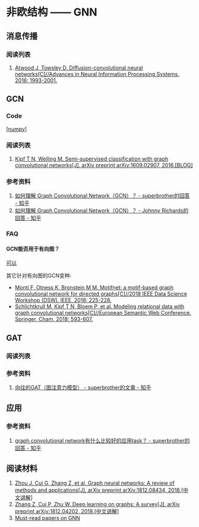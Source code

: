 # 非欧结构 —— GNN

## 消息传播

### 阅读列表
1. [Atwood J, Towsley D. Diffusion-convolutional neural networks[C]//Advances in Neural Information Processing Systems. 2016: 1993-2001.](http://papers.nips.cc/paper/6212-diffusion-convolutional-neural-networks.pdf)

## GCN

### Code
[[numpy]](https://mp.weixin.qq.com/s/sg9O761F0KHAmCPOfMW_kQ)

### 阅读列表
1. [Kipf T N, Welling M. Semi-supervised classification with graph convolutional networks[J]. arXiv preprint arXiv:1609.02907, 2016.](https://arxiv.org/pdf/1609.02907.pdf)[[BLOG]](http://tkipf.github.io/graph-convolutional-networks/)

### 参考资料
1. [如何理解 Graph Convolutional Network（GCN）？ - superbrother的回答 - 知乎](https://www.zhihu.com/question/54504471/answer/332657604)
2. [如何理解 Graph Convolutional Network（GCN）？ - Johnny Richards的回答 - 知乎](https://www.zhihu.com/question/54504471/answer/630639025)
### FAQ
#### GCN能否用于有向图？
[可以](https://arxiv.org/abs/1703.06103)

其它针对有向图的GCN变种:
* [Monti F, Otness K, Bronstein M M. Motifnet: a motif-based graph convolutional network for directed graphs[C]//2018 IEEE Data Science Workshop (DSW). IEEE, 2018: 225-228.](https://arxiv.org/pdf/1802.01572.pdf)
* [Schlichtkrull M, Kipf T N, Bloem P, et al. Modeling relational data with graph convolutional networks[C]//European Semantic Web Conference. Springer, Cham, 2018: 593-607.](https://arxiv.org/pdf/1703.06103.pdf)

## GAT
### 阅读列表
### 参考资料
1. [向往的GAT（图注意力模型） - superbrother的文章 - 知乎](https://zhuanlan.zhihu.com/p/81350196)

## 应用

### 参考资料
1. [graph convolutional network有什么比较好的应用task？ - superbrother的回答 - 知乎](https://www.zhihu.com/question/305395488/answer/554847680)

## 阅读材料
1. [Zhou J, Cui G, Zhang Z, et al. Graph neural networks: A review of methods and applications[J]. arXiv preprint arXiv:1812.08434, 2018.](https://arxiv.org/pdf/1812.08434.pdf)[[中文讲解](https://mp.weixin.qq.com/s?__biz=MzA3MzI4MjgzMw==&mid=2650754558&idx=2&sn=7d79191b9ed30679d5d40e22d9cabdf8&chksm=871a8980b06d00962e0dbe984e1d3469214db31cb402b4725a0dfe330249a830b45cb26932b5&scene=21#wechat_redirect)]
1. [Zhang Z, Cui P, Zhu W. Deep learning on graphs: A survey[J]. arXiv preprint arXiv:1812.04202, 2018.](https://arxiv.org/pdf/1812.04202.pdf)[[中文讲解](https://mp.weixin.qq.com/s/WW-URKk-fNct9sC4bJ22eg)]
2. [Must-read papers on GNN](https://github.com/thunlp/GNNPapers)
